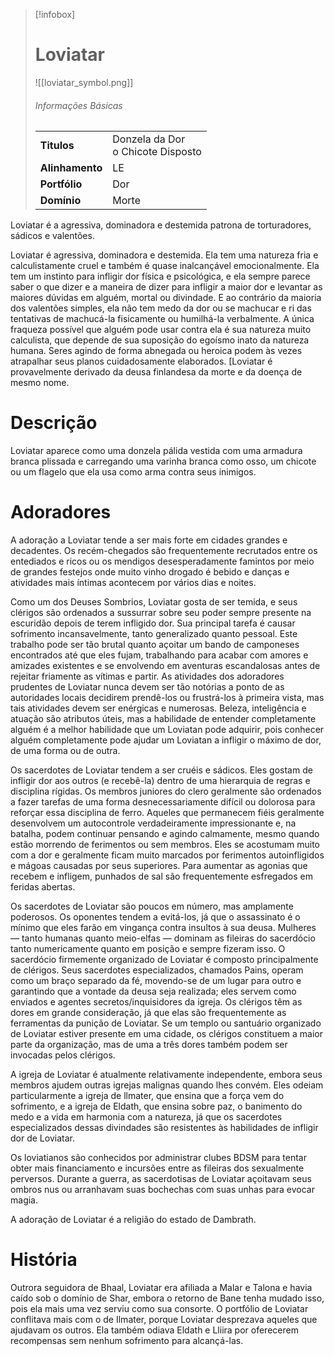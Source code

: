 > [!infobox]
> # Loviatar
> ![[loviatar_symbol.png]]
> ###### Informações Básicas
> | | |
> | ---- | ---- |
> | **Titulos** | Donzela da Dor<br/>o Chicote Disposto |
> | **Alinhamento** | LE |
> | **Portfólio** | Dor |
> | **Domínio** | Morte |

Loviatar é a agressiva, dominadora e destemida patrona de torturadores, sádicos e valentões.

Loviatar é agressiva, dominadora e destemida. Ela tem uma natureza fria e calculistamente cruel e também é quase inalcançável emocionalmente. Ela tem um instinto para infligir dor física e psicológica, e ela sempre parece saber o que dizer e a maneira de dizer para infligir a maior dor e levantar as maiores dúvidas em alguém, mortal ou divindade. E ao contrário da maioria dos valentões simples, ela não tem medo da dor ou se machucar e ri das tentativas de machucá-la fisicamente ou humilhá-la verbalmente. A única fraqueza possível que alguém pode usar contra ela é sua natureza muito calculista, que depende de sua suposição do egoísmo inato da natureza humana. Seres agindo de forma abnegada ou heroica podem às vezes atrapalhar seus planos cuidadosamente elaborados. [Loviatar é provavelmente derivado da deusa finlandesa da morte e da doença de mesmo nome.

# Descrição
Loviatar aparece como uma donzela pálida vestida com uma armadura branca plissada e carregando uma varinha branca como osso, um chicote ou um flagelo que ela usa como arma contra seus inimigos.

# Adoradores
A adoração a Loviatar tende a ser mais forte em cidades grandes e decadentes. Os recém-chegados são frequentemente recrutados entre os entediados e ricos ou os mendigos desesperadamente famintos por meio de grandes festejos onde muito vinho drogado é bebido e danças e atividades mais íntimas acontecem por vários dias e noites.

Como um dos Deuses Sombrios, Loviatar gosta de ser temida, e seus clérigos são ordenados a sussurrar sobre seu poder sempre presente na escuridão depois de terem infligido dor. Sua principal tarefa é causar sofrimento incansavelmente, tanto generalizado quanto pessoal. Este trabalho pode ser tão brutal quanto açoitar um bando de camponeses encontrados até que eles fujam, trabalhando para acabar com amores e amizades existentes e se envolvendo em aventuras escandalosas antes de rejeitar friamente as vítimas e partir. As atividades dos adoradores prudentes de Loviatar nunca devem ser tão notórias a ponto de as autoridades locais decidirem prendê-los ou frustrá-los à primeira vista, mas tais atividades devem ser enérgicas e numerosas. Beleza, inteligência e atuação são atributos úteis, mas a habilidade de entender completamente alguém é a melhor habilidade que um Loviatan pode adquirir, pois conhecer alguém completamente pode ajudar um Loviatan a infligir o máximo de dor, de uma forma ou de outra.

Os sacerdotes de Loviatar tendem a ser cruéis e sádicos. Eles gostam de infligir dor aos outros (e recebê-la) dentro de uma hierarquia de regras e disciplina rígidas. Os membros juniores do clero geralmente são ordenados a fazer tarefas de uma forma desnecessariamente difícil ou dolorosa para reforçar essa disciplina de ferro. Aqueles que permanecem fiéis geralmente desenvolvem um autocontrole verdadeiramente impressionante e, na batalha, podem continuar pensando e agindo calmamente, mesmo quando estão morrendo de ferimentos ou sem membros. Eles se acostumam muito com a dor e geralmente ficam muito marcados por ferimentos autoinfligidos e mágoas causadas por seus superiores. Para aumentar as agonias que recebem e infligem, punhados de sal são frequentemente esfregados em feridas abertas.

Os sacerdotes de Loviatar são poucos em número, mas amplamente poderosos. Os oponentes tendem a evitá-los, já que o assassinato é o mínimo que eles farão em vingança contra insultos à sua deusa. Mulheres — tanto humanas quanto meio-elfas — dominam as fileiras do sacerdócio tanto numericamente quanto em posição e sempre fizeram isso. O sacerdócio firmemente organizado de Loviatar é composto principalmente de clérigos. Seus sacerdotes especializados, chamados Pains, operam como um braço separado da fé, movendo-se de um lugar para outro e garantindo que a vontade da deusa seja realizada; eles servem como enviados e agentes secretos/inquisidores da igreja. Os clérigos têm as dores em grande consideração, já que elas são frequentemente as ferramentas da punição de Loviatar. Se um templo ou santuário organizado de Loviatar estiver presente em uma cidade, os clérigos constituem a maior parte da organização, mas de uma a três dores também podem ser invocadas pelos clérigos.

A igreja de Loviatar é atualmente relativamente independente, embora seus membros ajudem outras igrejas malignas quando lhes convém. Eles odeiam particularmente a igreja de llmater, que ensina que a força vem do sofrimento, e a igreja de Eldath, que ensina sobre paz, o banimento do medo e a vida em harmonia com a natureza, já que os sacerdotes especializados dessas divindades são resistentes às habilidades de infligir dor de Loviatar.

Os loviatianos são conhecidos por administrar clubes BDSM para tentar obter mais financiamento e incursões entre as fileiras dos sexualmente perversos. Durante a guerra, as sacerdotisas de Loviatar açoitavam seus ombros nus ou arranhavam suas bochechas com suas unhas para evocar magia.

A adoração de Loviatar é a religião do estado de Dambrath.

# História
Outrora seguidora de Bhaal, Loviatar era afiliada a Malar e Talona e havia caído sob o domínio de Shar, embora o retorno de Bane tenha mudado isso, pois ela mais uma vez serviu como sua consorte. O portfólio de Loviatar conflitava mais com o de Ilmater, porque Loviatar desprezava aqueles que ajudavam os outros. Ela também odiava Eldath e Lliira por oferecerem recompensas sem nenhum sofrimento para alcançá-las.
